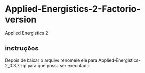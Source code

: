 # Applied-Energistics-2-Factorio-version
Applied Energistics 2

## instruções
Depois de baixar o arquivo renomeie ele para 
Applied-Energistics-2_0.3.7.zip 
para que possa ser executado.
